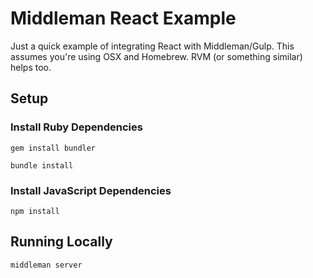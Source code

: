 # Middleman React Example

Just a quick example of integrating React with Middleman/Gulp. This assumes you're using OSX and Homebrew. RVM (or something similar) helps too.

## Setup

### Install Ruby Dependencies

    gem install bundler

    bundle install

### Install JavaScript Dependencies

    npm install

## Running Locally

    middleman server
